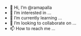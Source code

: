 - 👋 Hi, I’m @ramapalla
- 👀 I’m interested in ...
- 🌱 I’m currently learning ...
- 💞️ I’m looking to collaborate on ...
- 📫 How to reach me ...

<!---
ramapalla/ramapalla is a ✨ special ✨ repository because its `README.md` (this file) appears on your GitHub profile.
You can click the Preview link to take a look at your changes.
--->
